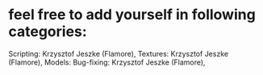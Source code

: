 # feel free to add yourself in following categories:
Scripting: Krzysztof Jeszke (Flamore),
Textures: Krzysztof Jeszke (Flamore),
Models:
Bug-fixing: Krzysztof Jeszke (Flamore),
